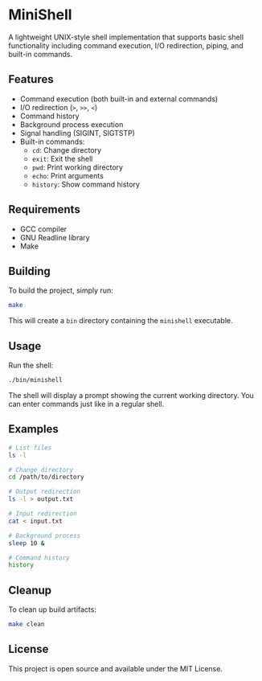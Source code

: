 # MiniShell

A lightweight UNIX-style shell implementation that supports basic shell functionality including command execution, I/O redirection, piping, and built-in commands.

## Features

- Command execution (both built-in and external commands)
- I/O redirection (`>`, `>>`, `<`)
- Command history
- Background process execution
- Signal handling (SIGINT, SIGTSTP)
- Built-in commands:
  - `cd`: Change directory
  - `exit`: Exit the shell
  - `pwd`: Print working directory
  - `echo`: Print arguments
  - `history`: Show command history

## Requirements

- GCC compiler
- GNU Readline library
- Make

## Building

To build the project, simply run:

```bash
make
```

This will create a `bin` directory containing the `minishell` executable.

## Usage

Run the shell:

```bash
./bin/minishell
```

The shell will display a prompt showing the current working directory. You can enter commands just like in a regular shell.

## Examples

```bash
# List files
ls -l

# Change directory
cd /path/to/directory

# Output redirection
ls -l > output.txt

# Input redirection
cat < input.txt

# Background process
sleep 10 &

# Command history
history
```

## Cleanup

To clean up build artifacts:

```bash
make clean
```

## License

This project is open source and available under the MIT License.
